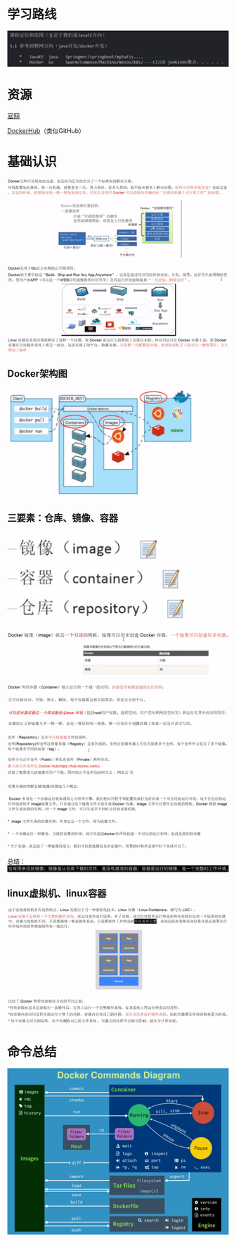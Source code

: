 # 学习路线

![](2022-12-14-17-34-31.png)

# 资源

[官网](https://www.docker.com/)

[DockerHub](https://hub.docker.com/)（类似GitHub）

# 基础认识

![](2022-12-14-17-35-25.png)

![](2022-12-14-17-37-01.png)

## Docker架构图

![](2022-12-14-17-43-57.png)

## 三要素：仓库、镜像、容器

![](2022-12-14-17-44-54.png)

![](2022-12-14-17-53-53.png)

![](2022-12-15-12-24-41.png)

![](2022-12-15-12-28-43.png)

![](2022-12-15-12-30-27.png)

总结：
![](2022-12-14-17-37-32.png)

## linux虚拟机、linux容器

![](2022-12-14-17-39-18.png)

![](2022-12-14-17-40-13.png)

# 命令总结

![](2022-12-15-15-53-15.png)

